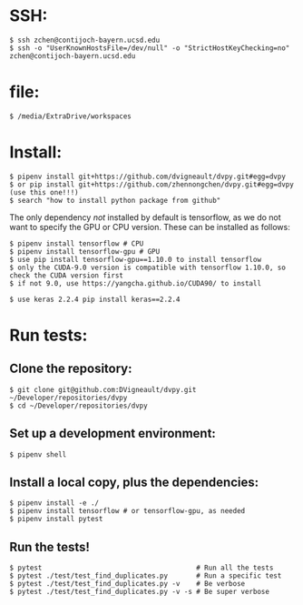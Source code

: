 # SSH:
    $ ssh zchen@contijoch-bayern.ucsd.edu
    $ ssh -o "UserKnownHostsFile=/dev/null" -o "StrictHostKeyChecking=no" zchen@contijoch-bayern.ucsd.edu 

# file:
    $ /media/ExtraDrive/workspaces

# Install:

    $ pipenv install git+https://github.com/dvigneault/dvpy.git#egg=dvpy
    $ or pip install git+https://github.com/zhennongchen/dvpy.git#egg=dvpy (use this one!!!)
    $ search "how to install python package from github"

The only dependency *not* installed by default is tensorflow, as we do not want to specify the GPU or CPU version.  These can be installed as follows:

    $ pipenv install tensorflow # CPU
    $ pipenv install tensorflow-gpu # GPU
    $ use pip install tensorflow-gpu==1.10.0 to install tensorflow
    $ only the CUDA-9.0 version is compatible with tensorflow 1.10.0, so check the CUDA version first
    $ if not 9.0, use https://yangcha.github.io/CUDA90/ to install

    $ use keras 2.2.4 pip install keras==2.2.4
# Run tests:

## Clone the repository:

    $ git clone git@github.com:DVigneault/dvpy.git ~/Developer/repositories/dvpy
    $ cd ~/Developer/repositories/dvpy

## Set up a development environment:
    $ pipenv shell

## Install a local copy, plus the dependencies:

    $ pipenv install -e ./
    $ pipenv install tensorflow # or tensorflow-gpu, as needed
    $ pipenv install pytest

## Run the tests!

    $ pytest                                      # Run all the tests
    $ pytest ./test/test_find_duplicates.py       # Run a specific test
    $ pytest ./test/test_find_duplicates.py -v    # Be verbose
    $ pytest ./test/test_find_duplicates.py -v -s # Be super verbose

